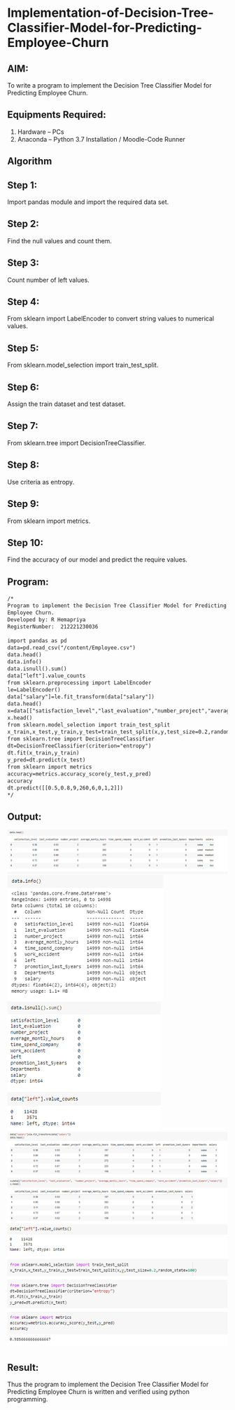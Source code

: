 # Implementation-of-Decision-Tree-Classifier-Model-for-Predicting-Employee-Churn

## AIM:
To write a program to implement the Decision Tree Classifier Model for Predicting Employee Churn.

## Equipments Required:
1. Hardware – PCs
2. Anaconda – Python 3.7 Installation / Moodle-Code Runner

## Algorithm
## Step 1:
Import pandas module and import the required data set.

## Step 2:
Find the null values and count them.

## Step 3:
Count number of left values.

## Step 4:
From sklearn import LabelEncoder to convert string values to numerical values.

## Step 5:
From sklearn.model_selection import train_test_split.

## Step 6:
Assign the train dataset and test dataset.

## Step 7:
From sklearn.tree import DecisionTreeClassifier.

## Step 8:
Use criteria as entropy.

## Step 9:
From sklearn import metrics.

## Step 10:
Find the accuracy of our model and predict the require values.

## Program:
```
/*
Program to implement the Decision Tree Classifier Model for Predicting Employee Churn.
Developed by: R Hemapriya
RegisterNumber:  212221230036

import pandas as pd
data=pd.read_csv("/content/Employee.csv")
data.head()
data.info()
data.isnull().sum()
data["left"].value_counts
from sklearn.preprocessing import LabelEncoder
le=LabelEncoder()
data["salary"]=le.fit_transform(data["salary"])
data.head()
x=data[["satisfaction_level","last_evaluation","number_project","average_montly_hours","time_spend_company","Work_accident","promotion_last_5years","salary"]]
x.head()
from sklearn.model_selection import train_test_split
x_train,x_test,y_train,y_test=train_test_split(x,y,test_size=0.2,random_state=100)
from sklearn.tree import DecisionTreeClassifier
dt=DecisionTreeClassifier(criterion="entropy")
dt.fit(x_train,y_train)
y_pred=dt.predict(x_test)
from sklearn import metrics
accuracy=metrics.accuracy_score(y_test,y_pred)
accuracy
dt.predict([[0.5,0.8,9,260,6,0,1,2]])
*/
```

## Output:
![output](https://github.com/Hemapriya-2004/Implementation-of-Decision-Tree-Classifier-Model-for-Predicting-Employee-Churn/blob/e7c213d3639bf8e12bbfd806d5e660b65e0b01e0/5a.PNG)
![output](https://github.com/Hemapriya-2004/Implementation-of-Decision-Tree-Classifier-Model-for-Predicting-Employee-Churn/blob/417bc0a163b037d50530a24dd5e00a55b2179f69/5b.PNG)
![output](https://github.com/Hemapriya-2004/Implementation-of-Decision-Tree-Classifier-Model-for-Predicting-Employee-Churn/blob/48a87bcc9c6128ec1e3e08c5b007484ea9795045/5c.PNG)
![output](https://github.com/Hemapriya-2004/Implementation-of-Decision-Tree-Classifier-Model-for-Predicting-Employee-Churn/blob/6a35e1628007ba665374c065935b6547884c908f/5d.PNG)
![output](https://github.com/Hemapriya-2004/Implementation-of-Decision-Tree-Classifier-Model-for-Predicting-Employee-Churn/blob/a057ad4cb89d2d19eaacb872c81f5ece0785e30e/5e.PNG)



## Result:
Thus the program to implement the  Decision Tree Classifier Model for Predicting Employee Churn is written and verified using python programming.
